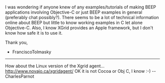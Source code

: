 I was wondering if anyone knew of any examples/tutorials of making BEEP applications involving Objective-C or just BEEP examples in general (preferably chat possibly?).  There seems to be a lot of technical information online about BEEP but little to know working examples in C let alone Objective-C.  Also, I know XGrid provides an Apple framework, but I don't know how safe it is to use it.

Thank you,

- FranciscoTolmasky

----
How about the Linux version of the Xgrid agent... http://www.novajo.ca/xgridagent/ OK it is not Cocoa or Obj C, I know :-) --CharlesParnot
